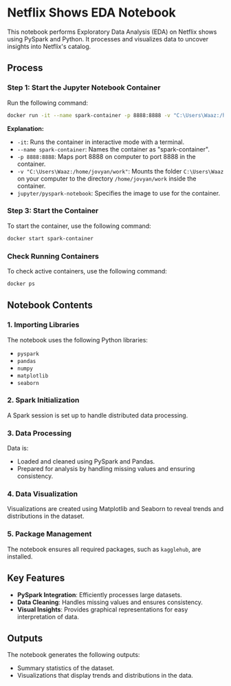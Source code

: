 # Netflix Shows EDA Notebook

This notebook performs Exploratory Data Analysis (EDA) on Netflix shows using PySpark and Python. It processes and visualizes data to uncover insights into Netflix's catalog.

## Process  

### Step 1: Start the Jupyter Notebook Container  
Run the following command:  
```bash
docker run -it --name spark-container -p 8888:8888 -v "C:\Users\Waaz:/home/jovyan/work" jupyter/pyspark-notebook
```  
**Explanation:**  
- `-it`: Runs the container in interactive mode with a terminal.  
- `--name spark-container`: Names the container as "spark-container".  
- `-p 8888:8888`: Maps port 8888 on computer to port 8888 in the container.  
- `-v "C:\Users\Waaz:/home/jovyan/work"`: Mounts the folder `C:\Users\Waaz` on your computer to the directory `/home/jovyan/work` inside the container.  
- `jupyter/pyspark-notebook`: Specifies the image to use for the container.

### Step 3: Start the Container  
To start the container, use the following command:  
```bash
docker start spark-container
```  

### Check Running Containers  
To check active containers, use the following command:  
```bash
docker ps
```  

## Notebook Contents  

### 1. Importing Libraries  
The notebook uses the following Python libraries:  
- `pyspark`  
- `pandas`  
- `numpy`  
- `matplotlib`  
- `seaborn`  

### 2. Spark Initialization  
A Spark session is set up to handle distributed data processing.

### 3. Data Processing  
Data is:  
- Loaded and cleaned using PySpark and Pandas.  
- Prepared for analysis by handling missing values and ensuring consistency.

### 4. Data Visualization  
Visualizations are created using Matplotlib and Seaborn to reveal trends and distributions in the dataset.

### 5. Package Management  
The notebook ensures all required packages, such as `kagglehub`, are installed.

## Key Features  

- **PySpark Integration**: Efficiently processes large datasets.  
- **Data Cleaning**: Handles missing values and ensures consistency.  
- **Visual Insights**: Provides graphical representations for easy interpretation of data.

## Outputs  

The notebook generates the following outputs:  
- Summary statistics of the dataset.  
- Visualizations that display trends and distributions in the data.
